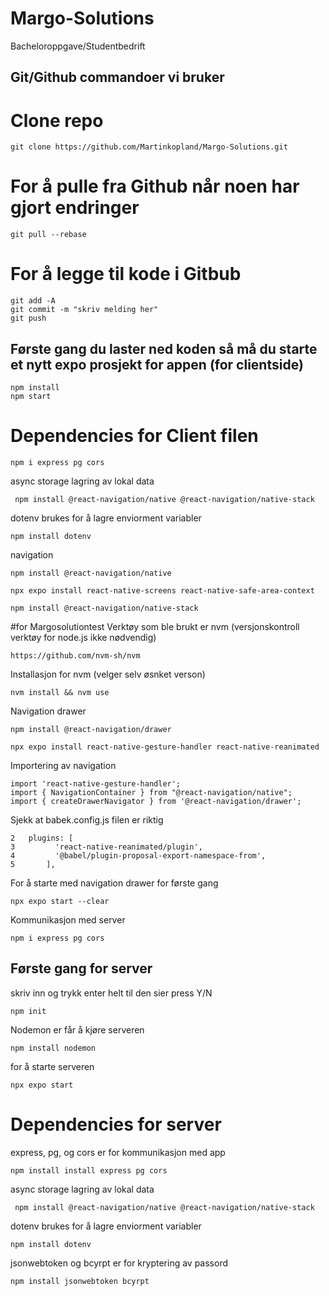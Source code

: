# Margo-Solutions
Bacheloroppgave/Studentbedrift

## Git/Github commandoer vi bruker

# Clone repo
```
git clone https://github.com/Martinkopland/Margo-Solutions.git
```
# For å pulle fra Github når noen har gjort endringer
```
git pull --rebase
```
# For å legge til kode i Gitbub
```
git add -A
git commit -m "skriv melding her"
git push
```

## Første gang du laster ned koden så må du starte et nytt expo prosjekt for appen (for clientside)
```
npm install
npm start
```

# Dependencies for Client filen
```
npm i express pg cors
```
async storage lagring av lokal data
```
 npm install @react-navigation/native @react-navigation/native-stack
```
dotenv brukes for å lagre enviorment variabler
```
npm install dotenv
```
navigation
```
npm install @react-navigation/native
```
```
npx expo install react-native-screens react-native-safe-area-context
```
```
npm install @react-navigation/native-stack
```

#for Margosolutiontest
Verktøy som ble brukt er nvm (versjonskontroll verktøy for node.js ikke nødvendig)
```
https://github.com/nvm-sh/nvm
```
Installasjon for nvm (velger selv øsnket verson)
```
nvm install && nvm use 
```
Navigation drawer
```
npm install @react-navigation/drawer
```
```
npx expo install react-native-gesture-handler react-native-reanimated
```
Importering av navigation
```
import 'react-native-gesture-handler';
import { NavigationContainer } from "@react-navigation/native";
import { createDrawerNavigator } from '@react-navigation/drawer';
```
Sjekk at babek.config.js filen er riktig
```
2	plugins: [
3	      'react-native-reanimated/plugin',
4	      '@babel/plugin-proposal-export-namespace-from',
5	    ],
```
For å starte med navigation drawer for første gang
```
npx expo start --clear 
```
Kommunikasjon med server
```
npm i express pg cors
```

## Første gang for server 
skriv inn og trykk enter helt til den sier press Y/N
```
npm init
```
Nodemon er får å kjøre serveren
```
npm install nodemon
```
for å starte serveren
```
npx expo start
```

# Dependencies for server
express, pg, og cors er for kommunikasjon med app 
```
npm install install express pg cors 
```
async storage lagring av lokal data
```
 npm install @react-navigation/native @react-navigation/native-stack
```
dotenv brukes for å lagre enviorment variabler
```
npm install dotenv
```
jsonwebtoken og bcyrpt er for kryptering av passord
```
npm install jsonwebtoken bcyrpt
```
